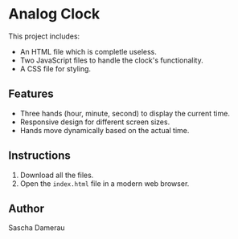 # Analog Clock
This project includes:
- An HTML file which is completle useless.
- Two JavaScript files to handle the clock's functionality.
- A CSS file for styling.

## Features
- Three hands (hour, minute, second) to display the current time.
- Responsive design for different screen sizes.
- Hands move dynamically based on the actual time.

## Instructions
1. Download all the files.
2. Open the `index.html` file in a modern web browser.

## Author
Sascha Damerau
